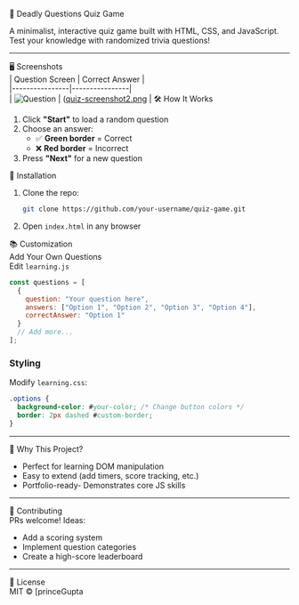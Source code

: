 
 🧠 Deadly Questions Quiz Game  

A minimalist, interactive quiz game built with HTML, CSS, and JavaScript. Test your knowledge with randomized trivia questions!  

---
 🖥️ Screenshots  
| Question Screen | Correct Answer |  
|----------------|----------------|  
| ![Question]([quiz-screenshot1.png](https://github.com/princeGupta131/Quiz-game/blob/main/Screenshot_2025-06-21-15-53-59-73_f9a7afa717ced9e1fc9be9833291031a.jpg)) | ([quiz-screenshot2.png](https://github.com/princeGupta131/Quiz-game/blob/main/Screenshot_2025-06-21-15-54-06-53_f9a7afa717ced9e1fc9be9833291031a.jpg)
| 
 🛠️ How It Works  
1. Click **"Start"** to load a random question  
2. Choose an answer:  
   - ✅ **Green border** = Correct  
   - ❌ **Red border** = Incorrect  
3. Press **"Next"** for a new question  


🚀 Installation  
1. Clone the repo:  
   ```bash
   git clone https://github.com/your-username/quiz-game.git
   ```
2. Open `index.html` in any browser  

📚 Customization  
Add Your Own Questions  
Edit `learning.js`
```javascript
const questions = [
  {
    question: "Your question here",
    answers: ["Option 1", "Option 2", "Option 3", "Option 4"],
    correctAnswer: "Option 1"
  }
  // Add more...
];
```

### Styling  
Modify `learning.css`:  
```css
.options {
  background-color: #your-color; /* Change button colors */
  border: 2px dashed #custom-border; 
}
```

---

🌟 Why This Project?  
- Perfect for learning DOM manipulation  
- Easy to extend (add timers, score tracking, etc.)  
- Portfolio-ready- Demonstrates core JS skills  

---

🤝 Contributing  
PRs welcome! Ideas:  
- Add a scoring system  
- Implement question categories  
- Create a high-score leaderboard  

---

📜 License  
MIT © [princeGupta


